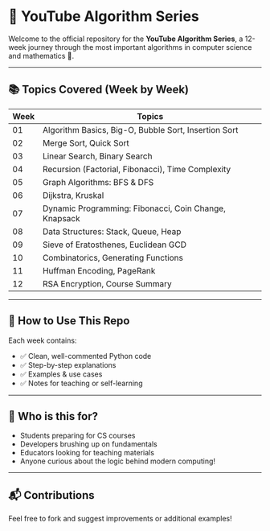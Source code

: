 # 🎥 YouTube Algorithm Series

Welcome to the official repository for the **YouTube Algorithm Series**, a 12-week journey through the most important algorithms in computer science and mathematics 🚀.


---

## 📚 Topics Covered (Week by Week)

| Week | Topics |
|------|--------|
| 01   | Algorithm Basics, Big-O, Bubble Sort, Insertion Sort |
| 02   | Merge Sort, Quick Sort |
| 03   | Linear Search, Binary Search |
| 04   | Recursion (Factorial, Fibonacci), Time Complexity |
| 05   | Graph Algorithms: BFS & DFS |
| 06   | Dijkstra, Kruskal |
| 07   | Dynamic Programming: Fibonacci, Coin Change, Knapsack |
| 08   | Data Structures: Stack, Queue, Heap |
| 09   | Sieve of Eratosthenes, Euclidean GCD |
| 10   | Combinatorics, Generating Functions |
| 11   | Huffman Encoding, PageRank |
| 12   | RSA Encryption, Course Summary |

---

## 🔧 How to Use This Repo

Each week contains:
- ✅ Clean, well-commented Python code
- ✅ Step-by-step explanations
- ✅ Examples & use cases
- ✅ Notes for teaching or self-learning

---

## 🧠 Who is this for?

- Students preparing for CS courses
- Developers brushing up on fundamentals
- Educators looking for teaching materials
- Anyone curious about the logic behind modern computing!

---

## 📬 Contributions

Feel free to fork and suggest improvements or additional examples!
